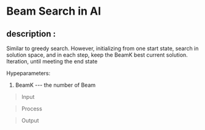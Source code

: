 # Beam Search in AI

## description :
Similar to greedy search. However, initializing from one start state, search in solution space, and in each step, keep the BeamK best current solution. 
Iteration, until meeting the end state 

Hypeparameters:
1. BeamK ---  the number of Beam


> Input

> Process

> Output

